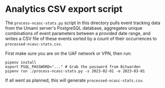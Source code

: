 # Analytics CSV export script

The `process-ncasc-stats.py` script in this directory pulls event tracking data
from the Umami server's PostgreSQL database, aggregates unique combinations of
event parameters between a provided date range, and writes a CSV file of these
events sorted by a count of their occurrences to `processed-ncasc-stats.csv`.

First make sure you are on the UAF network or VPN, then run:

```
pipenv install
export PSQL_PASSWORD="..." # Grab the password from Bitwarden
pipenv run ./process-ncasc-stats.py -s 2023-02-01 -e 2023-03-01
```

If all went as planned, this will generate `processed-ncasc-stats.csv`.